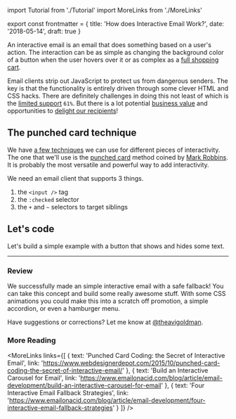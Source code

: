 import Tutorial from './Tutorial' 
import MoreLinks from './MoreLinks' 

export const frontmatter = { 
  title: 'How does Interactive Email Work?',
  date: '2018-05-14',
  draft: true
}

An interactive email is an email that does something based on a user's action. The interaction can be as simple as changing the background color of a button when the user hovers over it or as complex as a [full shopping cart](https://gorebel.com/shop.html). 

Email clients strip out JavaScript to protect us from dangerous senders. The key is that the functionality is entirely driven through some clever HTML and CSS hacks. There are definitely challenges in doing this not least of which is the [limited support](http://blog.gorebel.com/email-client-support/) `61%`. But there is a lot potential [business value](https://litmus.com/blog/qa-with-rebelmail-how-to-get-buy-in-for-interactive-email) and opportunities to [delight our recipients](https://www.sparkpost.com/blog/interactive-email/)!


## The punched card technique

We have [a few techniques](http://freshinbox.com/blog/category/interactive-email-tutorial/) we can use for different pieces of interactivity. The one that we'll use is the [punched card](https://www.webdesignerdepot.com/2015/10/punched-card-coding-the-secret-of-interactive-email/) method coined by [Mark Robbins](https://twitter.com/m_j_robbins). It is probably the most versatile and powerful way to add interactivity.


We need an email client that supports 3 things.

1. the `<input />` tag
2. the `:checked` selector
3. the `+` and `~` selectors to target siblings


## Let's code

Let's build a simple example with a button that shows and hides some text.


<Tutorial />

---

### Review


We successfully made an simple interactive email with a safe fallback! You can take this concept and build some really awesome stuff. With some CSS animations you could make this into a scratch off promotion, a simple accordion, or even a hamburger menu.


Have suggestions or corrections? Let me know at <a href="https://twitter.com/theavigoldman">@theavigoldman</a>.

### More Reading

<MoreLinks links={[
  {
    text: 'Punched Card Coding: the Secret of Interactive Email',
    link: 'https://www.webdesignerdepot.com/2015/10/punched-card-coding-the-secret-of-interactive-email/'
  },
  {
    text: 'Build an Interactive Carousel for Email',
    link: 'https://www.emailonacid.com/blog/article/email-development/build-an-interactive-carousel-for-email'
  },
  {
    text: 'Four Interactive Email Fallback Strategies',
    link: 'https://www.emailonacid.com/blog/article/email-development/four-interactive-email-fallback-strategies'
  }
]} />